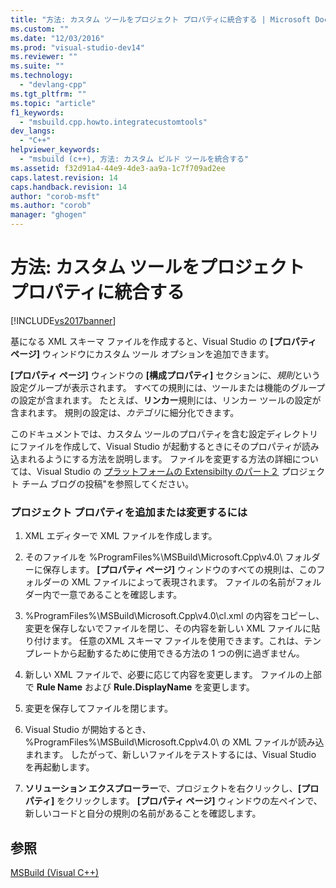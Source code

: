 ```yaml
---
title: "方法: カスタム ツールをプロジェクト プロパティに統合する | Microsoft Docs"
ms.custom: ""
ms.date: "12/03/2016"
ms.prod: "visual-studio-dev14"
ms.reviewer: ""
ms.suite: ""
ms.technology: 
  - "devlang-cpp"
ms.tgt_pltfrm: ""
ms.topic: "article"
f1_keywords: 
  - "msbuild.cpp.howto.integratecustomtools"
dev_langs: 
  - "C++"
helpviewer_keywords: 
  - "msbuild (c++), 方法: カスタム ビルド ツールを統合する"
ms.assetid: f32d91a4-44e9-4de3-aa9a-1c7f709ad2ee
caps.latest.revision: 14
caps.handback.revision: 14
author: "corob-msft"
ms.author: "corob"
manager: "ghogen"
---
```

# 方法: カスタム ツールをプロジェクト プロパティに統合する
[!INCLUDE[vs2017banner](../assembler/inline/includes/vs2017banner.md)]

基になる XML スキーマ ファイルを作成すると、Visual Studio の **\[プロパティ ページ\]** ウィンドウにカスタム ツール オプションを追加できます。  
  
 **\[プロパティ ページ\]** ウィンドウの **\[構成プロパティ\]** セクションに、*規則*という設定グループが表示されます。  すべての規則には、ツールまたは機能のグループの設定が含まれます。  たとえば、**リンカー**規則には、リンカー ツールの設定が含まれます。  規則の設定は、*カテゴリ*に細分化できます。  
  
 このドキュメントでは、カスタム ツールのプロパティを含む設定ディレクトリにファイルを作成して、Visual Studio が起動するときにそのプロパティが読み込まれるようにする方法を説明します。  ファイルを変更する方法の詳細については、Visual Studio の [プラットフォームの Extensibilty のパート２](http://go.microsoft.com/fwlink/?LinkID=191489) プロジェクト チーム ブログの投稿"を参照してください。  
  
### プロジェクト プロパティを追加または変更するには  
  
1.  XML エディターで XML ファイルを作成します。  
  
2.  そのファイルを %ProgramFiles%\\MSBuild\\Microsoft.Cpp\\v4.0\\ フォルダーに保存します。  **\[プロパティ ページ\]** ウィンドウのすべての規則は、このフォルダーの XML ファイルによって表現されます。  ファイルの名前がフォルダー内で一意であることを確認します。  
  
3.  %ProgramFiles%\\MSBuild\\Microsoft.Cpp\\v4.0\\cl.xml の内容をコピーし、変更を保存しないでファイルを閉じ、その内容を新しい XML ファイルに貼り付けます。  任意のXML スキーマ ファイルを使用できます。これは、テンプレートから起動するために使用できる方法の 1 つの例に過ぎません。  
  
4.  新しい XML ファイルで、必要に応じて内容を変更します。  ファイルの上部で **Rule Name** および **Rule.DisplayName** を変更します。  
  
5.  変更を保存してファイルを閉じます。  
  
6.  Visual Studio が開始するとき、%ProgramFiles%\\MSBuild\\Microsoft.Cpp\\v4.0\\ の XML ファイルが読み込まれます。  したがって、新しいファイルをテストするには、Visual Studio を再起動します。  
  
7.  **ソリューション エクスプローラー**で、プロジェクトを右クリックし、**\[プロパティ\]** をクリックします。  **\[プロパティ ページ\]** ウィンドウの左ペインで、新しいコードと自分の規則の名前があることを確認します。  
  
## 参照  
 [MSBuild \(Visual C\+\+\)](../Topic/MSBuild%20\(Visual%20C++\).md)